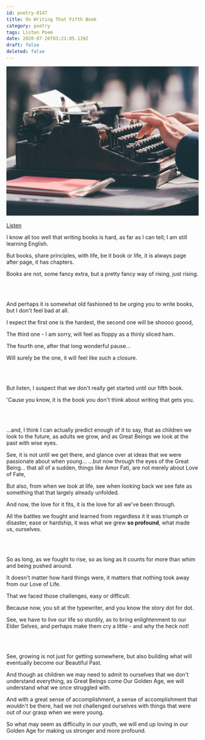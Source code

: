 ```yaml
---
id: poetry-0147
title: On Writing That Fifth Book
category: poetry
tags: Listen Poem
date: 2020-07-26T03:21:05.139Z
draft: false
deleted: false
---
```


![Illustration](image/poetry-0147-illustration.jpg)

[Listen](audio/poetry-0147.mp3)

I know all too well that writing books is hard,
as far as I can tell; I am still learning English.

But books, share principles, with life,
be it book or life, it is always page after page, it has chapters.

Books are not, some fancy extra,
but a pretty fancy way of rising, just rising.

<br><br>

And perhaps it is somewhat old fashioned to be urging you to write books,
but I don't feel bad at all.

I expect the first one is the hardest,
the second one will be shoooo goood,

The third one - I am sorry,
will feel as floppy as a thinly sliced ham.

The fourth one,
after that long wonderful pause...

Will surely be the one,
it will feel like such a closure.

<br><br>

But listen,
I suspect that we don't really get started until our fifth book.

'Cause you know,
it is the book you don't think about writing that gets you.

<br><br>

...and, I think I can actually predict enough of it to say,
that as children we look to the future, as adults we grow, and as Great Beings we look at the past with wise eyes.

See, it is not until we get there, and glance over at ideas that we were passionate about when young...
...but now through the eyes of the Great Being... that all of a sudden, things like Amor Fati, are not merely about Love of Fate,

But also, from when we look at life,
see when looking back we see fate as something that that largely already unfolded.

And now, the love for it fits,
it is the love for all we've been through.

All the battles we fought and learned from regardless it it was triumph or disaster, ease or hardship,
it was what we grew **so profound**, what made us, ourselves.

<br><br>

So as long, as we fought to rise,
so as long as it counts for more than whim and being pushed around.

It doesn't matter how hard things were,
it matters that nothing took away from our Love of Life.

That we faced those challenges,
easy or difficult.

Because now,
you sit at the typewriter, and you know the story dot for dot.

See, we have to live our life so sturdily,
as to bring enlightenment to our Elder Selves, and perhaps make them cry a little - and why the heck not!

<br><br>

See, growing is not just for getting somewhere,
but also building what will eventually become our Beautiful Past.

And though as children we may need to admit to ourselves that we don't understand everything,
as Great Beings come Our Golden Age, we will understand what we once struggled with.

And with a great sense of accomplishment,
a sense of accomplishment that wouldn't be there, had we not challenged ourselves with things that were out of our grasp when we were young.

So what may seem as difficulty in our youth,
we will end up loving in our Golden Age for making us stronger and more profound.
